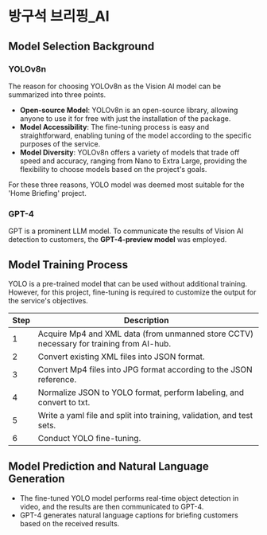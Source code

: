 방구석 브리핑_AI
========================

## Model Selection Background

### YOLOv8n

The reason for choosing YOLOv8n as the Vision AI model can be summarized into three points.

* **Open-source Model**: YOLOv8n is an open-source library, allowing anyone to use it for free with just the installation of the package.
* **Model Accessibility**: The fine-tuning process is easy and straightforward, enabling tuning of the model according to the specific purposes of the service.
* **Model Diversity**: YOLOv8n offers a variety of models that trade off speed and accuracy, ranging from Nano to Extra Large, providing the flexibility to choose models based on the project's goals.

For these three reasons, YOLO model was deemed most suitable for the 'Home Briefing' project.


### GPT-4

GPT is a prominent LLM model. To communicate the results of Vision AI detection to customers, the **GPT-4-preview model** was employed.



## Model Training Process

YOLO is a pre-trained model that can be used without additional training. However, for this project, fine-tuning is required to customize the output for the service's objectives.

| Step | Description |
|------|-------------|
| 1    | Acquire Mp4 and XML data (from unmanned store CCTV) necessary for training from AI-hub. |
| 2    | Convert existing XML files into JSON format. |
| 3    | Convert Mp4 files into JPG format according to the JSON reference. |
| 4    | Normalize JSON to YOLO format, perform labeling, and convert to txt. |
| 5    | Write a yaml file and split into training, validation, and test sets. |
| 6    | Conduct YOLO fine-tuning. |


## Model Prediction and Natural Language Generation


* The fine-tuned YOLO model performs real-time object detection in video, and the results are then communicated to GPT-4.
* GPT-4 generates natural language captions for briefing customers based on the received results.

